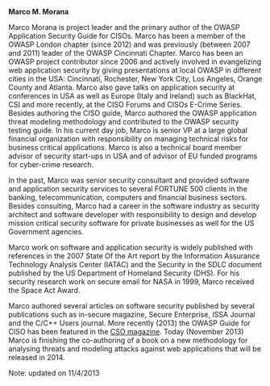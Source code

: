 **Marco M. Morana**

Marco Morana is project leader and the primary author of the OWASP
Application Security Guide for CISOs. Marco has been a member of the
OWASP London chapter (since 2012) and was previously (between 2007 and
2011) leader of the OWASP Cincinnati Chapter. Marco has been an OWASP
project contributor since 2006 and actively involved in evangelizing web
application security by giving presentations at local OWASP in different
cities in the USA: Cincinnati, Rochester, New York City, Los Angeles,
Orange County and Atlanta. Marco also gave talks on application security
at conferences in USA as well as Europe (Italy and Ireland) such as
BlackHat, CSI and more recently, at the CISO Forums and CISOs E-Crime
Series. Besides authoring the CISO guide, Marco authored the OWASP
application threat modeling methodology and contributed to the OWASP
security testing guide. In his current day job, Marco is senior VP at a
large global financial organization with responsibility on managing
technical risks for business critical applications. Marco is also a
technical board member advisor of security start-ups in USA and of
advisor of EU funded programs for cyber-crime research.

In the past, Marco was senior security consultant and provided software
and application security services to several FORTUNE 500 clients in the
banking, telecommunication, computers and financial business sectors.
Besides consulting, Marco had a career in the software industry as
security architect and software developer with responsibility to design
and develop mission critical security software for private businesses as
well for the US Government agencies.

Marco work on software and application security is widely published with
references in the 2007 State Of the Art report by the Information
Assurance Technology Analysis Center (IATAC) and the Security in the
SDLC document published by the US Department of Homeland Security (DHS).
For his security research work on secure email for NASA in 1999, Marco
received the Space Act Award.

Marco authored several articles on software security published by
several publications such as in-secure magazine, Secure Enterprise, ISSA
Journal and the C/C++ Users journal. More recently (2013) the OWASP
Guide for CISO has been featured in the [CSO
magazine](http://www.csoonline.com/article/741100/attention-cisos-strategy-is-the-only-security-).
Today (November 2013) Marco is finishing the co-authoring of a book on a
new methodology for analysing threats and modeling attacks against web
applications that will be released in 2014.

Note: updated on 11/4/2013
